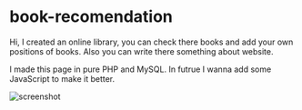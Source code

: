 # book-recomendation
Hi,
I created an online library, you can check there books and add your own positions of books.
Also you can write there something about website.

I made this page in pure PHP and MySQL. In futrue I wanna add some JavaScript to make it better.

![screenshot](https://user-images.githubusercontent.com/80617954/142164434-86a3fb95-c455-40d7-8c08-7ee6c0fb56e8.png)

